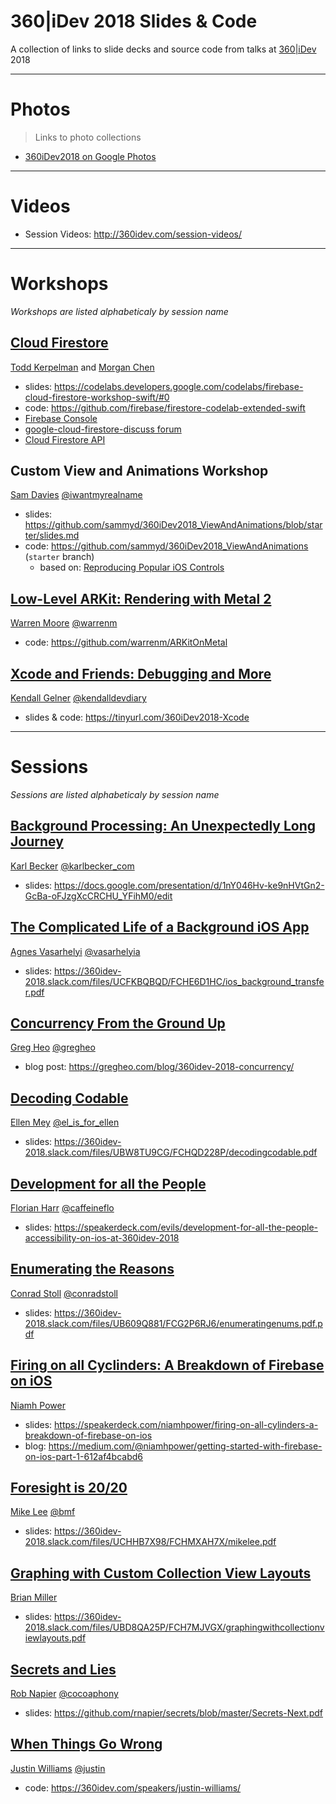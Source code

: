 # 360|iDev 2018 Slides & Code

A collection of links to slide decks and source code from talks at [360|iDev](http://360idev.com) 2018

-----

# Photos

> Links to photo collections

- [360iDev2018 on Google Photos](https://photos.app.goo.gl/3pfZQcxKvxNZENKW9)

-----

# Videos

- Session Videos: http://360idev.com/session-videos/

-----

# Workshops

_Workshops are listed alphabeticaly by session name_

## [Cloud Firestore](https://360idev.com/sessions/cloud-firestore-workshop/)

[Todd Kerpelman](https://360idev.com/speakers/todd-kerpelman/)
and
[Morgan Chen](https://github.com/morganchen12)

- slides: https://codelabs.developers.google.com/codelabs/firebase-cloud-firestore-workshop-swift/#0
- code: https://github.com/firebase/firestore-codelab-extended-swift
- [Firebase Console](https://console.firebase.google.com/)
- [google-cloud-firestore-discuss forum](https://groups.google.com/forum/#!forum/google-cloud-firestore-discuss)
- [Cloud Firestore API](https://cloud.google.com/firestore/docs/reference/rest/)

## Custom View and Animations Workshop

[Sam Davies](https://360idev.com/speakers/sam-davies/)
[@iwantmyrealname](http://twitter.com/iwantmyrealname)

- slides: https://github.com/sammyd/360iDev2018_ViewAndAnimations/blob/starter/slides.md
- code: https://github.com/sammyd/360iDev2018_ViewAndAnimations (`starter` branch)
   - based on: [Reproducing Popular iOS Controls](https://www.raywenderlich.com/5298-reproducing-popular-ios-controls)

## [Low-Level ARKit: Rendering with Metal 2](https://360idev.com/sessions/low-level-arkit-rendering-with-metal-2/)

[Warren Moore](https://360idev.com/speakers/warren-moore/)
[@warrenm](http://twitter.com/warrenm)

- code: https://github.com/warrenm/ARKitOnMetal

## [Xcode and Friends: Debugging and More](https://360idev.com/sessions/xcode-and-friends-debugging-and-more/)

[Kendall Gelner](https://360idev.com/speakers/kendall-gelner/)
[@‪kendalldevdiary‬](https://twitter.com/kendalldevdiary‬)

- slides & code: https://tinyurl.com/360iDev2018-Xcode

-----

# Sessions

_Sessions are listed alphabeticaly by session name_

## [Background Processing: An Unexpectedly Long Journey](https://360idev.com/sessions/background-processing-what-a-long-strange-trip/)

[Karl Becker](https://360idev.com/speakers/karl-becker/)
[@karlbecker_com](https://twitter.com/karlbecker_com)

- slides: https://docs.google.com/presentation/d/1nY046Hv-ke9nHVtGn2-GcBa-oFJzgXcCRCHU_YFihM0/edit

## [The Complicated Life of a Background iOS App](https://360idev.com/sessions/the-complicated-life-of-a-backgrounded-ios-app/)

[Agnes Vasarhelyi](https://360idev.com/speakers/agnes-vasarhelyi/)
[‪@vasarhelyia‬](https://twitter.com/‪vasarhelyia‬)

- slides: https://360idev-2018.slack.com/files/UCFKBQBQD/FCHE6D1HC/ios_background_transfer.pdf

## [Concurrency From the Ground Up](https://360idev.com/sessions/concurrency-from-the-ground-up/)

[Greg Heo](https://360idev.com/speakers/greg-heo/)
[@gregheo](https://twitter.com/gregheo)

- blog post: https://gregheo.com/blog/360idev-2018-concurrency/

## [Decoding Codable](https://360idev.com/sessions/decoding-codable/)

[Ellen Mey](https://360idev.com/speakers/ellen-mey/)
[@el_is_for_ellen](https://twitter.com/el_is_for_ellen)

- slides: https://360idev-2018.slack.com/files/UBW8TU9CG/FCHQD228P/decodingcodable.pdf

## [Development for all the People](https://360idev.com/sessions/development-for-all-the-people/)

[Florian Harr](https://360idev.com/speakers/florian-harr/)
[‪@caffeineflo‬](https://twitter.com/caffeineflo‬)

- slides: https://speakerdeck.com/evils/development-for-all-the-people-accessibility-on-ios-at-360idev-2018

## [Enumerating the Reasons](https://360idev.com/sessions/enumerating-the-reasons/)

[Conrad Stoll](https://360idev.com/speakers/conrad-stoll/)
[@conradstoll](https://twitter.com/conradstoll)

- slides: https://360idev-2018.slack.com/files/UB609Q881/FCG2P6RJ6/enumeratingenums.pdf.pdf

## [Firing on all Cyclinders: A Breakdown of Firebase on iOS](https://360idev.com/sessions/firing-on-all-cylinders-a-breakdown-of-firebase-on-ios/)

[Niamh Power](https://360idev.com/speakers/niamh-power/)

- slides: https://speakerdeck.com/niamhpower/firing-on-all-cylinders-a-breakdown-of-firebase-on-ios
- blog: https://medium.com/@niamhpower/getting-started-with-firebase-on-ios-part-1-612af4bcabd6

## [Foresight is 20/20](https://360idev.com/sessions/foresight-is-20-20/)

[Mike Lee](https://360idev.com/speakers/mike-lee/)
[@bmf](https://twitter.com/bmf)

- slides: https://360idev-2018.slack.com/files/UCHHB7X98/FCHMXAH7X/mikelee.pdf

## [Graphing with Custom Collection View Layouts](https://360idev.com/sessions/graphing-with-custom-collection-view-layouts/)

[Brian Miller](https://360idev.com/sessions/graphing-with-custom-collection-view-layouts/)

- slides: https://360idev-2018.slack.com/files/UBD8QA25P/FCH7MJVGX/graphingwithcollectionviewlayouts.pdf

## [Secrets and Lies](https://360idev.com/sessions/secrets-and-lies/)

[Rob Napier](https://360idev.com/speakers/rob-napier/)
[@cocoaphony‬](https://twitter.com/cocoaphony‬)

- slides: https://github.com/rnapier/secrets/blob/master/Secrets-Next.pdf

## [When Things Go Wrong](https://360idev.com/sessions/when-things-go-wrong/)

[Justin Williams](https://360idev.com/speakers/justin-williams/)
[@justin](https://twitter.com/justin)

- code: https://360idev.com/speakers/justin-williams/
